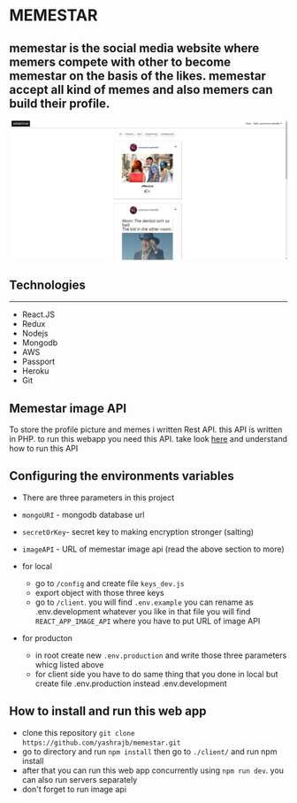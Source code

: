 # MEMESTAR
memestar is the social media website where memers compete with other to become memestar on the basis of the likes. memestar accept all kind of memes and also memers can build their profile.
---
![memestar image](https://github.com/yashrajb/yashrajb.github.io/blob/master/images/memestar-app-repo.png)

## Technologies
---
- React.JS
- Redux
- Nodejs
- Mongodb
- AWS
- Passport
- Heroku
- Git

## Memestar image API
To store the profile picture and memes i written Rest API. this API is written in PHP. to run this webapp you need this API. take look [here](https://github.com/yashrajb/memestar-image-api) and understand how to run this API 

## Configuring the environments variables
-  There are three parameters in this project
- `mongoURI` - mongodb database url
-  `secretOrKey`- secret key to making encryption stronger (salting)
- `imageAPI` - URL of memestar image api (read the above section to more)

- for local
   - go to `/config` and create file `keys_dev.js`
   - export object with those three keys 
   - go to `/client`. you will find `.env.example` you can rename as .env.development whatever you like in that file you will find    `REACT_APP_IMAGE_API` where you have to put URL of image API
 
 - for producton
    - in root create new `.env.production` and write those three parameters whicg listed above
    - for client side you have to do same thing that you done in local but create file .env.production instead .env.development

## How to install and run this web app
- clone this repository `git clone https://github.com/yashrajb/memestar.git`
- go to directory and run `npm install` then go to `./client/` and run npm install
- after that you can run this web app concurrently using `npm run dev`. you can also run servers separately
- don't forget to run image api

